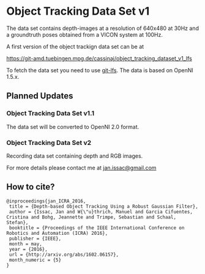 # Object Tracking Data Set v1
The data set contains depth-images at a resolution of 640x480 at 30Hz and a groundtruth poses obtained from a VICON system at 100Hz.

A first version of the object trackign data set can be at

  https://git-amd.tuebingen.mpg.de/cassinaj/object_tracking_dataset_v1_lfs
  
To fetch the data set you need to use [git-lfs](https://git-lfs.github.com). The data is based on OpenNI 1.5.x.

## Planned Updates
### Object Tracking Data Set v1.1
The data set will be converted to OpenNI 2.0 format. 

### Object Tracking Data Set v2
Recording data set containing depth and RGB images.

For more details please contact me at jan.issac@gmail.com

## How to cite?
```
@inproceedings{jan_ICRA_2016,
 title = {Depth-based Object Tracking Using a Robust Gaussian Filter},
 author = {Issac, Jan and W{\"u}thrich, Manuel and Garcia Cifuentes, Cristina and Bohg, Jeannette and Trimpe, Sebastian and Schaal, Stefan},
 booktitle = {Proceedings of the IEEE International Conference on Robotics and Automation (ICRA) 2016},
 publisher = {IEEE},
 month = may,
 year = {2016},
 url = {http://arxiv.org/abs/1602.06157},
 month_numeric = {5}
}
```

